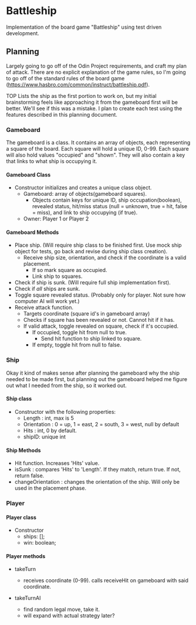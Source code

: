 # Battleship
Implementation of the board game "Battleship" using test driven development.


## Planning

Largely going to go off of the Odin Project requirements, and craft my plan of attack.  There are no explicit explanation of the game rules, so I'm going to go off of the standard rules of the board game (https://www.hasbro.com/common/instruct/battleship.pdf).

TOP Lists the ship as the first portion to work on, but my initial brainstorming feels like approaching it from the gameboard first will be better.  We'll see if this was a mistake.  I plan to create each test using the features described in this planning document.

### Gameboard

The gameboard is a class.  It contains an array of objects, each representing a square of the board.  Each square will hold a unique ID, 0-99.  Each square will also hold values "occupied" and "shown".  They will also contain a key that links to what ship is occupying it.

#### Gameboard Class
- Constructor initializes and creates a unique class object.
    - Gameboard: array of objects(gameboard squares).
        - Objects contain keys for unique ID, ship occupation(boolean), revealed status, hit/miss status (null = unknown, true = hit, false = miss), and link to ship occupying (if true).
    - Owner: Player 1 or Player 2

#### Gameboard Methods
- Place ship. (Will require ship class to be finished first.  Use mock ship object for tests, go back and revise during ship class creation).
    - Receive ship size, orientation, and check if the coordinate is a valid placement.
        - If so mark square as occupied.
        - Link ship to squares.
- Check if ship is sunk. (Will require full ship implementation first).
- Check if *all* ships are sunk.
- Toggle square revealed status. (Probably only for player.  Not sure how computer AI will work yet.)
- Receive attack function.
    - Targets coordinate (square id's in gameboard array)
    - Checks if square has been revealed or not.  Cannot hit if it has.
    - If valid attack, toggle revealed on square, check if it's occupied.
        - If occupied, toggle hit from null to true.
            - Send hit function to ship linked to square.
        - If empty, toggle hit from null to false.


### Ship
Okay it kind of makes sense after planning the gameboard why the ship needed to be made first, but planning out the gameboard helped me figure out what I needed from the ship, so it worked out.

#### Ship class
- Constructor with the following properties:
    - Length : int, max is 5
    - Orientation : 0 = up, 1 = east, 2 = south, 3 = west, null by default
    - Hits : int, 0 by default.
    - shipID: unique int

#### Ship Methods
- Hit function.  Increases 'Hits' value.
- isSunk : compares 'Hits' to 'Length'.  If they match, return true.  If not, return false.
- changeOrientation : changes the orientation of the ship.  Will only be used in the placement phase.


### Player

#### Player class
- Constructor
    - ships: [];
    - win: boolean;

#### Player methods

- takeTurn
    - receives coordinate (0-99).  calls receiveHit on gameboard with said coordinate.

- takeTurnAI
    - find random legal move, take it.
    - will expand with actual strategy later?


